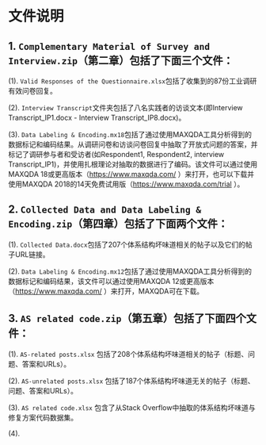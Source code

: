 # 文件说明

## 1. `Complementary Material of Survey and Interview.zip`（第二章）包括了下面三个文件：
(1). `Valid Responses of the Questionnaire.xlsx`包括了收集到的87份工业调研有效问卷回复。

(2). `Interview Transcript`文件夹包括了八名实践者的访谈文本(即Interview Transcript_IP1.docx - Interview Transcript_IP8.docx)。

(3). `Data Labeling & Encoding.mx18`包括了通过使用MAXQDA工具分析得到的数据标记和编码结果。从调研问卷和访谈问卷回复中抽取了开放式问题的答案，并标记了调研参与者和受访者(如Respondent1, Respondent2, interview Transcript_IP1)，并使用扎根理论对抽取的数据进行了编码。该文件可以通过使用MAXQDA 18或更高版本（https://www.maxqda.com/ ）来打开，也可以下载并使用MAXQDA 2018的14天免费试用版（https://www.maxqda.com/trial ）。

## 2. `Collected Data and Data Labeling & Encoding.zip`（第四章）包括了下面两个文件：
(1). `Collected Data.docx`包括了207个体系结构坏味道相关的帖子以及它们的帖子URL链接。

(2). `Data Labeling & Encoding.mx12`包括了通过使用MAXQDA工具分析得到的数据标记和编码结果，该文件可以通过使用MAXQDA 12或更高版本（https://www.maxqda.com/ ）来打开，MAXQDA可在下载。

## 3. `AS related code.zip`（第五章）包括了下面四个文件：

(1). `AS-related posts.xlsx` 包括了208个体系结构坏味道相关的帖子（标题、问题、答案和URLs）。 

(2). `AS-unrelated posts.xlsx` 包括了187个体系结构坏味道无关的帖子（标题、问题、答案和URLs）。

(3). `AS related code.xlsx` 包含了从Stack Overflow中抽取的体系结构坏味道与修复方案代码数据集。

(4). 

